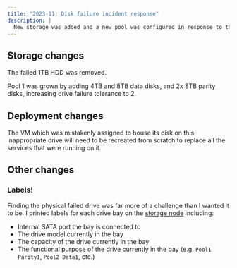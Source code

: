 ```yaml
---
title: "2023-11: Disk failure incident response"
description: |
  New storage was added and a new pool was configured in response to this incident.
---
```


## Storage changes

The failed 1TB HDD was removed.

Pool 1 was grown by adding 4TB and 8TB data disks, and 2x 8TB parity disks, increasing
drive failure tolerance to 2.


## Deployment changes

The VM which was mistakenly assigned to house its disk on this inappropriate drive will
need to be recreated from scratch to replace all the services that were running on it.


## Other changes

### Labels!

Finding the physical failed drive was far more of a challenge than I wanted it to be. I
printed labels for each drive bay on the [storage node](/nodes/storage.md) including:

* Internal SATA port the bay is connected to
* The drive model currently in the bay
* The capacity of the drive currently in the bay
* The functional purpose of the drive currently in the bay (e.g. `Pool1 Parity1`, `Pool2
  Data1`, etc.)
